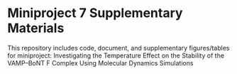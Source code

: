 # Miniproject 7 Supplementary Materials
This repository includes code, document, and supplementary figures/tables for miniproject: Investigating the Temperature Effect on the Stability of the VAMP–BoNT F Complex Using Molecular Dynamics Simulations
